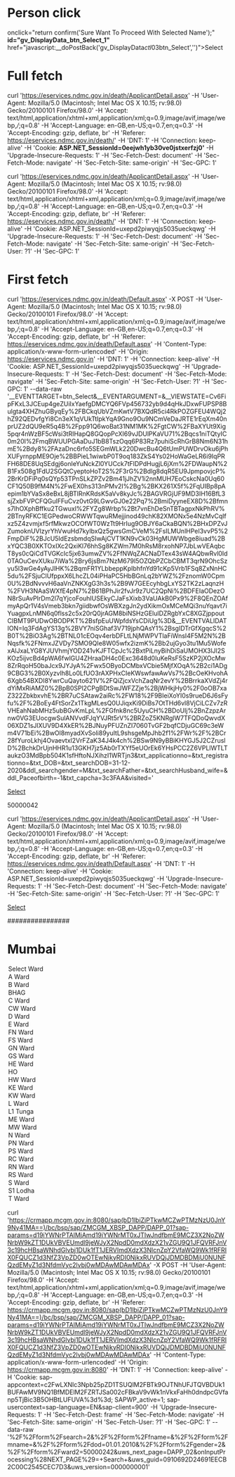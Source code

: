 # Person click
onclick="return confirm(&#39;Sure Want To Proceed With Selected Name&#39;);" **id="gv_DisplayData_btn_Select_1"** href="javascript:__doPostBack(&#39;gv_DisplayData$ctl03$btn_Select&#39;,&#39;&#39;)">Select </a>

# Full fetch
curl 'https://eservices.ndmc.gov.in/death/ApplicantDetail.aspx' -H 'User-Agent: Mozilla/5.0 (Macintosh; Intel Mac OS X 10.15; rv:98.0) Gecko/20100101 Firefox/98.0' -H 'Accept: text/html,application/xhtml+xml,application/xml;q=0.9,image/avif,image/webp,*/*;q=0.8' -H 'Accept-Language: en-GB,en-US;q=0.7,en;q=0.3' -H 'Accept-Encoding: gzip, deflate, br' -H 'Referer: https://eservices.ndmc.gov.in/death/' -H 'DNT: 1' -H 'Connection: keep-alive' -H 'Cookie: **ASP.NET_SessionId=0eejwh1yb30ve0jstxerfzj0'** -H 'Upgrade-Insecure-Requests: 1' -H 'Sec-Fetch-Dest: document' -H 'Sec-Fetch-Mode: navigate' -H 'Sec-Fetch-Site: same-origin' -H 'Sec-GPC: 1'

curl 'https://eservices.ndmc.gov.in/death/ApplicantDetail.aspx' -H 'User-Agent: Mozilla/5.0 (Macintosh; Intel Mac OS X 10.15; rv:98.0) Gecko/20100101 Firefox/98.0' -H 'Accept: text/html,application/xhtml+xml,application/xml;q=0.9,image/avif,image/webp,*/*;q=0.8' -H 'Accept-Language: en-GB,en-US;q=0.7,en;q=0.3' -H 'Accept-Encoding: gzip, deflate, br' -H 'Referer: https://eservices.ndmc.gov.in/death/' -H 'DNT: 1' -H 'Connection: keep-alive' -H 'Cookie: ASP.NET_SessionId=uxepd2piwyqjs5035ueckqwg' -H 'Upgrade-Insecure-Requests: 1' -H 'Sec-Fetch-Dest: document' -H 'Sec-Fetch-Mode: navigate' -H 'Sec-Fetch-Site: same-origin' -H 'Sec-Fetch-User: ?1' -H 'Sec-GPC: 1'

# First fetch
curl 'https://eservices.ndmc.gov.in/death/Default.aspx' -X POST -H 'User-Agent: Mozilla/5.0 (Macintosh; Intel Mac OS X 10.15; rv:98.0) Gecko/20100101 Firefox/98.0' -H 'Accept: text/html,application/xhtml+xml,application/xml;q=0.9,image/avif,image/webp,*/*;q=0.8' -H 'Accept-Language: en-GB,en-US;q=0.7,en;q=0.3' -H 'Accept-Encoding: gzip, deflate, br' -H 'Referer: https://eservices.ndmc.gov.in/death/Default.aspx' -H 'Content-Type: application/x-www-form-urlencoded' -H 'Origin: https://eservices.ndmc.gov.in' -H 'DNT: 1' -H 'Connection: keep-alive' -H 'Cookie: ASP.NET_SessionId=uxepd2piwyqjs5035ueckqwg' -H 'Upgrade-Insecure-Requests: 1' -H 'Sec-Fetch-Dest: document' -H 'Sec-Fetch-Mode: navigate' -H 'Sec-Fetch-Site: same-origin' -H 'Sec-Fetch-User: ?1' -H 'Sec-GPC: 1' --data-raw '__EVENTTARGET=btn_Select&__EVENTARGUMENT=&__VIEWSTATE=Cv6FipFKxL3JCEup4geZUiIxYaefgDMCYQ6FVp456732yb9d4qHkJDxwFUPSP8Bulgta4XHZhuGByqEy%2FBCkqUbVZmKwtV7BXQdR5ci4RkPOZGFEU4WQj2hZ92QEDvfgYi8Cn3eX1qVUkTtIpkYqA9Gno9Ou9NCmVeDaJRTE1rEqXm40nprUZ2dQU9eR5q4B%2Fpp91Q6woBat31NM1MK%2FgtCW%2FBaXYUt9Xig5pqr4nWzBF5cWsi3tRIHapQ8GQopPcXI69vJDUlPKaVU71%2Bqcs1niTQtyIC0m20I%2FmqBWUUPGAaDuJ1bB8TszOqq6P83Rz7puhiScRhGrB8Nm6N31hmE%2Bdy8%2FAzaDnc6rfo5SEGmWLk220DwcBu4Q6tUmPUWDrvOku6jPhXUFyrnppME9Oje%2BBPieL1wiwbP0T9oq183ZkS4Ys02HoWaGeLR6i9IqPRFH68DE8UqSEdgj6onIeYuNckZl0YUCck7tFlDPdHugjL6jXm%2FDWaupN%2B1Fx508g1FdU2SGQtCyeptoHoT2S%2F3rG%2Bdlg8dqR5EU9JpmpovjcP%2BrKrDFiPq0sQYp53TPnSLkZPZv2Bm41jJhZV1i2nnMUH7EoCskcNa0Uq60CF1Q50B9fM4N%2FwEX0hs313nPMv2I%2Bg%2BKX261X5f%2FqUIBp8pAepim1bYVaSx8eBxL8jBTlRnKRdsK5aVv8kyJc%2BAGVRGjUF9MD3IH16BfL3sjZxbFVPCFQGulFFuCvz0vtG9LGwvGJ0e22Pq7%2BmiDyyneEX8D%2Bfmns7IhOXphBffku2TGwuxl%2FYZg8Wrbp%2Bt7vnEhDeSnTBTagpxNkPhRV%2BTnyRFKC1EGPedwoCRWWTqwuRMejjinod49chK82XMONx5e4NzMvCqlfxz5Z4zvmjxf5rfMkwzOCOfWT0WzTt9HrIug9OBJY6aCkaBQN%2BHxDPZvJZumoknUVlzyrYhVwuHd7kylbxQz5gwsGmCVeM%2FsILMUnlHPeI3vvP5%2FmpDiF%2BJcU5IdEzsbmdqSIwAjCVT1KN9vCk03HgMUWWbge8iuad%2BxYQC3B0XKTOxIXc2QxiKl76hhSg8KZWm7M0hRsM8rxohNP7JbLwVEAqbcT8ys0cQiCdTVGKcIc5jx63umwZV%2FfNWqZACNaDTex43sW4AQbwRvl0Id0TAOuCevXUku7iWa%2Bry6jsBm7NzM679I5OZQbPZCbCBMT3qrN9OhcSzyu5l3wGe4yAyJlHK%2BqmFR1YLbbeppKpIbhfnYd91cKp5Vrb1FSq8ZxNnHC5du%2FSjuClUfppxX6LhcZL04iPHaPC5HbBGnLq2bYWZ%2FznomW0Cpm0U%2BdNvvvH6aaVnZNKXgG3h3s%2B9W7GEEcyhbgLxYS2TK2zLaqnzH%2FVH3NAaSWXfE4pN7%2B61BPhJir2fvJr9z7UC2QpNi%2BDFEIaODezON8rSuAvPIrDm2l7qYjcoFouhIUSEkyCJaFsXixb3VaUAkB0Px9%2F8QEnZOAfmyApQr1V4sVmeb3bkn7giidbwfOsWBXzgJn2ydXikmOxMCeMQi3nuYqavt7iYuagpxLnMN6q0flss2c5x20rQ0jrAGM8biNSHzGElulDZRgbYxC8XGZjppoutCIBMT9PUDwOBODPKT%2BsfpEuUWpfdsYsCDiUg%3D&__EVENTVALIDATION=Iq3FdAgYS13g%2BVY7niSGhaf3V719jphQAsY1%2BsgIDTrGfXgqcS%2B0T%2BiO3Ag%2BTNL01cEOqv4erbDFLtLNjMWPVTlaFiWnsI4F5M2N%2BNqsfk%2FNmxJZVDy7SMO9QIe8W05wfx2izmK%2Bb2ujGyo3tu1Mu5WofexAlJxaLYG8YJUVhmjYOD241vKJFTCpJc%2BxtPiLnyBihDiSaUMOHX3lJl2SKOz5ijvcBd4pWA6fwlGU4ZHraaDH4c0Exc3648d0IuKeRsF5SzKP2jXOcMw8ZrRqoH50baJcx9JYJyA%2Fwx5OByoDCMbxVCbie5MjfXOqA%2B2ci1ADg9CBG3%2B0Xyzvlh8Lo0LfUO3rAXPHxCIeKWswfawAwVs7%2BcOeKHvohA6Xgb54BXDI8YwrCuQayto621V%2FQiZjcxVchZaqNr2evY%2BBrrkaXVdZj4rdYiMxRiAMZ0%2BpB0SPl2CPgBDtSwJWFZZje%2BjWHkjHy0%2F0oOB7xaZ322ZbkbxvhE%2BR7uCSAtaw2aiRc%2FW18%2F9BIeiXoYI0s9rueD6J6sFyfu%2F%2BoEy4FtSorZx1TkgMLesQ0UJiqxKi9DiBs7OtTHd6vl8VjCiLCZv7zRVHEahNabMHz5ubBGvKmLpL%2FGfnk8nc5UyuCH%2BDoUIj%2BnZzpzArnw0VG3EUocgwSulANVvdFJqYVJRt5rV%2BRZoZ5KNRglW7TFQDoQwvdX06XDZ1sJlXUV9D4XkER%2BJNuyPFUZnZI7060TvGF2bqfCDjuGC69c3eWm4V71bEi%2BwOl8myadXvSoli89yultL9shsgeMpJhb2f1%2FWr%2F%2BCr28fYuroLkhj4Ovaevtxl2VrFZaK34J4k4ch%2BSw9N9yBBiKHYGJ5J2CZruslD%2BchkDrUjnHHR1u13GKH7jz5Ab0rTXYf5eUOrEk6YHsPCC2Z6VPLlWTLTaukzO3MdBpb504K1sfHftoNJXihzI1WRTjn3&txt_applicationno=&txt_registrationno=&txt_DOB=&txt_searchDOB=31-12-2020&ddl_searchgender=M&txt_searchFather=&txt_searchHusband_wife=&ddl_Paceofbirth=-1&txt_capcha=3c3FAA&visited='


<a onclick="return confirm('Sure Want To Proceed With Selected Name');" id="gv_DisplayData_btn_Select_0" href="javascript:__doPostBack('gv_DisplayData$ctl02$btn_Select','')">Select</a>

50000042

curl 'https://eservices.ndmc.gov.in/death/ApplicantDetail.aspx' -H 'User-Agent: Mozilla/5.0 (Macintosh; Intel Mac OS X 10.15; rv:98.0) Gecko/20100101 Firefox/98.0' -H 'Accept: text/html,application/xhtml+xml,application/xml;q=0.9,image/avif,image/webp,*/*;q=0.8' -H 'Accept-Language: en-GB,en-US;q=0.7,en;q=0.3' -H 'Accept-Encoding: gzip, deflate, br' -H 'Referer: https://eservices.ndmc.gov.in/death/Default.aspx' -H 'DNT: 1' -H 'Connection: keep-alive' -H 'Cookie: ASP.NET_SessionId=uxepd2piwyqjs5035ueckqwg' -H 'Upgrade-Insecure-Requests: 1' -H 'Sec-Fetch-Dest: document' -H 'Sec-Fetch-Mode: navigate' -H 'Sec-Fetch-Site: same-origin' -H 'Sec-Fetch-User: ?1' -H 'Sec-GPC: 1'

<a onclick="return confirm('Sure Want To Proceed With Selected Name');" id="gv_DisplayData_btn_Select_5" href="javascript:__doPostBack('gv_DisplayData$ctl07$btn_Select','')">Select</a>

################

# Mumbai

<option selected="" value="S">Select Ward</option>
<option value="50000225">A  Ward </option>
<option value="50000226">B  Ward </option>
<option value="50016000">BHAG </option>
<option value="50000227">C  Ward </option>
<option value="50002100">CW  Ward </option>
<option value="50000229">D  Ward </option>
<option value="50000230">E  Ward </option>
<option value="50000232">FN  Ward </option>
<option value="50000231">FS  Ward </option>
<option value="50000234">GN  Ward </option>
<option value="50000233">GS  Ward </option>
<option value="50000235">HE  Ward </option>
<option value="50008904">HO </option>
<option value="50000236">HW  Ward </option>
<option value="50000042">KE  Ward </option>
<option value="50000150">KW  Ward </option>
<option value="50000242">L  Ward </option>
<option value="50016050">L1 Tunga </option>
<option value="50000076">ME  Ward </option>
<option value="50000091">MW  Ward </option>
<option value="50000243">N  Ward </option>
<option value="50000238">PN  Ward </option>
<option value="50000237">PS  Ward </option>
<option value="50000241">RC  Ward </option>
<option value="50000240">RN  Ward </option>
<option value="50000239">RS  Ward </option>
<option value="50000244">S  Ward </option>
<option value="50016279">S1 Lodha </option>
<option value="50000245">T  Ward </option>
              

curl 'https://crmapp.mcgm.gov.in:8080/sap(bD1lbiZjPTkwMCZwPTMzNzU0JnY9Ny41MA==)/bc/bsp/sap/ZMCGM_XBSP_DAPP/DAPP_01?sap-params=d19iYWNrPTAlMjAmd19iYWNrMT0xJTIwJndfbmE9MCZ3X2NoZWNrbW9kZT1DUkVBVEUmdl9jeWJyX2NpdD0mdXdzX21vZGU9Q1JFQVRFJnV3c19hcHBsaWNhdGlvbj1DUk1fT1JERVImdXdzX3NlcnZpY2VfaWQ9Wk1fRFRIX0FQUCZ1d3NfZ3VpZD0wOTEwNjkyRDI0NjkxRUVDQjJDMDBDMjU0NUNFQzdEMyZ1d3NfdmVyc2lvbj0wMDAwMDAwMDAx' -X POST -H 'User-Agent: Mozilla/5.0 (Macintosh; Intel Mac OS X 10.15; rv:98.0) Gecko/20100101 Firefox/98.0' -H 'Accept: text/html,application/xhtml+xml,application/xml;q=0.9,image/avif,image/webp,*/*;q=0.8' -H 'Accept-Language: en-GB,en-US;q=0.7,en;q=0.3' -H 'Accept-Encoding: gzip, deflate, br' -H 'Referer: https://crmapp.mcgm.gov.in:8080/sap(bD1lbiZjPTkwMCZwPTMzNzU0JnY9Ny41MA==)/bc/bsp/sap/ZMCGM_XBSP_DAPP/DAPP_01?sap-params=d19iYWNrPTAlMjAmd19iYWNrMT0xJTIwJndfbmE9MCZ3X2NoZWNrbW9kZT1DUkVBVEUmdl9jeWJyX2NpdD0mdXdzX21vZGU9Q1JFQVRFJnV3c19hcHBsaWNhdGlvbj1DUk1fT1JERVImdXdzX3NlcnZpY2VfaWQ9Wk1fRFRIX0FQUCZ1d3NfZ3VpZD0wOTEwNjkyRDI0NjkxRUVDQjJDMDBDMjU0NUNFQzdEMyZ1d3NfdmVyc2lvbj0wMDAwMDAwMDAx' -H 'Content-Type: application/x-www-form-urlencoded' -H 'Origin: https://crmapp.mcgm.gov.in:8080' -H 'DNT: 1' -H 'Connection: keep-alive' -H 'Cookie: sap-appcontext=c2FwLXNlc3Npb25pZD1TSUQlM2FBTk9OJTNhUFJTQVBDUk1BUFAwMV9NQ1BfMDElM2FZRTJSa002cFBkaV9vWk1nVkxFaHh0dndpcGVfanp5TjBic3B5OHBtLUFUVA%3d%3d; SAPWP_active=1; sap-usercontext=sap-language=EN&sap-client=900' -H 'Upgrade-Insecure-Requests: 1' -H 'Sec-Fetch-Dest: frame' -H 'Sec-Fetch-Mode: navigate' -H 'Sec-Fetch-Site: same-origin' -H 'Sec-Fetch-User: ?1' -H 'Sec-GPC: 1' --data-raw '%2F%2Fform%2Fsearch=2&%2F%2Fform%2Ffname=&%2F%2Fform%2Fmname=&%2F%2Fform%2Fdod=01.01.2010&%2F%2Fform%2Fgender=2&%2F%2Fform%2Fward2=50000242&uws_next_page=DAPP_02&onInputProcessing%28NEXT_PAGE%29=+Search+&uws_guid=0910692D24691EECB2C00C2545CEC7D3&uws_version=0000000001'